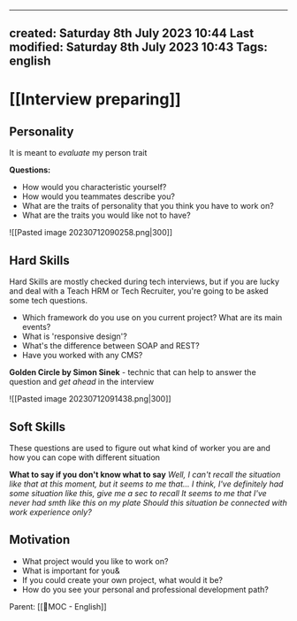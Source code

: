 

---
created: Saturday 8th July 2023 10:44
Last modified: Saturday 8th July 2023 10:43
Tags:  english
---

# [[Interview preparing]]

## Personality
It is meant to *evaluate* my person trait

**Questions:**
- How would you characteristic yourself?
- How would you teammates describe you?
- What are the traits of personality that you think you have to work on?
- What are the traits you would like not to have?

![[Pasted image 20230712090258.png|300]]

## Hard Skills
Hard Skills are mostly checked during tech interviews, but if you are lucky and deal with a Teach HRM or Tech Recruiter, you're going to be asked some tech questions.

- Which framework do you use on you current project? What are its main events?
- What is 'responsive design'?
- What's the difference between SOAP and REST?
- Have you worked with any CMS?

**Golden Circle by Simon Sinek** - technic that can help to answer the question and *get ahead* in the interview 

![[Pasted image 20230712091438.png|300]]

## Soft Skills

These questions are used to figure out what kind of worker you are and how you can cope with different situation


**What to say if you don't know what to say**
*Well, I can't recall the situation like that at this moment, but it seems to me that...* 
*I think, I've definitely had some situation like this, give me a sec to recall*
*It seems to me that I've never had smth like this on my plate*
*Should this situation be connected with work experience only?*

## Motivation
- What project would you like to work on?
- What is important for you&
- If you could create your own project, what would it be?
- How do you see your personal and professional development path?



Parent: [[📙MOC - English]]
